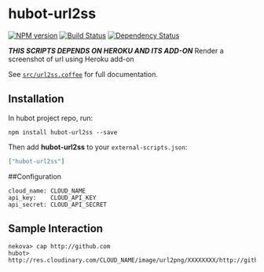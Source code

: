 # hubot-url2ss
[![NPM version][npm-image]][npm-url] [![Build Status][travis-image]][travis-url] [![Dependency Status][daviddm-url]][daviddm-image]

***THIS SCRIPTS DEPENDS ON HEROKU AND ITS ADD-ON***
Render a screenshot of url using Heroku add-on

See [`src/url2ss.coffee`](src/url2ss.coffee) for full documentation.

## Installation

In hubot project repo, run:

`npm install hubot-url2ss --save`

Then add **hubot-url2ss** to your `external-scripts.json`:

```json
["hubot-url2ss"]
```

##Configuration
```
cloud_name: CLOUD_NAME
api_key:    CLOUD_API_KEY
api_secret: CLOUD_API_SECRET
```

## Sample Interaction

```
nekova> cap http://github.com
hubot> http://res.cloudinary.com/CLOUD_NAME/image/url2png/XXXXXXXX/http://github.com
```

[npm-url]: https://npmjs.org/package/hubot-url2ss
[npm-image]: http://img.shields.io/npm/v/hubot-url2ssy.svg?style=flat
[travis-url]: https://travis-ci.org/nekova/hubot-url2ss
[travis-image]: http://img.shields.io/travis/nekova/hubot-url2ss/master.svg?style=flat
[daviddm-url]: https://david-dm.org/nekova/hubot-url2ss.svg?theme=shields.io
[daviddm-image]: http://img.shields.io/david/nekova/hubot-url2ss.svg?style=flat
[coveralls-url]: https://coveralls.io/r/nekova/hubot-url2ss
[coveralls-image]: http://img.shields.io/coveralls/nekova/hubot-url2ss/master.svg?style=flat
